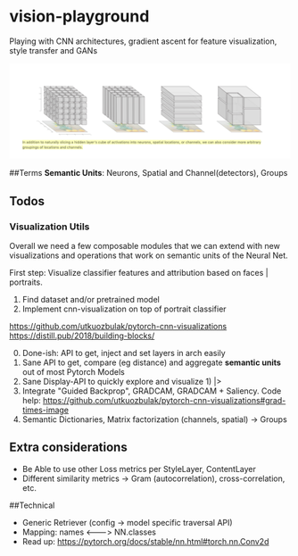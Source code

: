 # vision-playground
Playing with CNN architectures, gradient ascent for feature visualization, style transfer and GANs


<img src="semantic_atoms.png"/>

##Terms
**Semantic Units**: Neurons, Spatial and Channel(detectors), Groups


## Todos
### Visualization Utils

Overall we need a few composable modules that we can extend with new 
visualizations and operations that work on semantic units of the Neural Net. 

First step: Visualize classifier features and attribution based on faces | portraits.
1. Find dataset and/or pretrained model
2. Implement cnn-visualization on top of portrait classifier

https://github.com/utkuozbulak/pytorch-cnn-visualizations
https://distill.pub/2018/building-blocks/

 0. Done-ish: API to get, inject and set layers in arch easily
 1. Sane API to get, compare (eg distance) and aggregate **semantic units** out of most Pytorch Models
 2. Sane Display-API to quickly explore and visualize 1) |> 
 3. Integrate "Guided Backprop", GRADCAM, GRADCAM + Saliency. 
    Code help: https://github.com/utkuozbulak/pytorch-cnn-visualizations#grad-times-image
 4. Semantic Dictionaries,   Matrix factorization (channels, spatial) -> Groups
 
## Extra considerations
* Be Able to use other Loss metrics per StyleLayer, ContentLayer
* Different similarity metrics -> Gram (autocorrelation), cross-correlation, etc.
 
##Technical
* Generic Retriever (config -> model specific traversal API)
* Mapping: names <---> NN.classes
* Read up: https://pytorch.org/docs/stable/nn.html#torch.nn.Conv2d